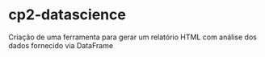 # cp2-datascience
Criação de uma ferramenta para gerar um relatório HTML com análise dos dados fornecido via DataFrame
